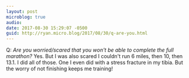 ```yaml
---
layout: post
microblog: true
audio: 
date: 2017-08-30 15:29:07 -0500
guid: http://ryan.micro.blog/2017/08/30/q-are-you.html
---
```

Q: _Are you worried/scared that you won't be able to complete the full marathon?_ Yes. But I was also scared I couldn't run 6 miles, then 10, then 13.1. I did all of those. One I even did with a stress fracture in my tibia. But the worry of not finishing keeps me training!
